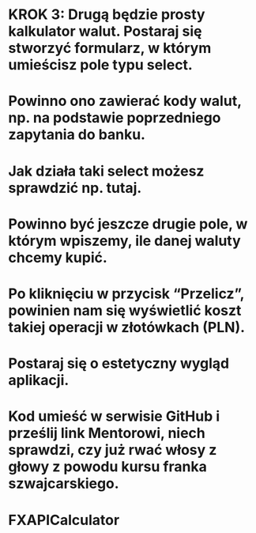 # KROK 3: Drugą będzie prosty kalkulator walut. Postaraj się stworzyć formularz, w którym umieścisz pole typu select.
# Powinno ono zawierać kody walut, np. na podstawie poprzedniego zapytania do banku. 
# Jak działa taki select możesz sprawdzić np. tutaj.

# Powinno być jeszcze drugie pole, w którym wpiszemy, ile danej waluty chcemy kupić.
# Po kliknięciu w przycisk “Przelicz”, powinien nam się wyświetlić koszt takiej operacji w złotówkach (PLN).
# Postaraj się o estetyczny wygląd aplikacji.
# Kod umieść w serwisie GitHub i prześlij link Mentorowi, niech sprawdzi, czy już rwać włosy z głowy z powodu kursu franka szwajcarskiego.
# FXAPICalculator